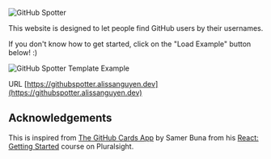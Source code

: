 ![GitHub Spotter](https://i.imgur.com/sARWP3M.png)

This website is designed to let people find GitHub users by their usernames.

If you don't know how to get started, click on the "Load Example" button below! :)

![GitHub Spotter Template Example](https://i.imgur.com/h9qn47c.png)

URL [https://githubspotter.alissanguyen.dev](https://githubspotter.alissanguyen.dev)


## Acknowledgements

This is inspired from [The GitHub Cards App](https://app.pluralsight.com/player?course=react-js-getting-started&author=samer-buna&name=react-js-getting-started-m3&clip=0&mode=live) by Samer Buna from his [React: Getting Started](https://app.pluralsight.com/library/courses/react-js-getting-started/table-of-contents)
 course on Pluralsight.



